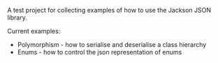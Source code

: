 A test project for collecting examples of how to use the Jackson JSON library.

Current examples:

* Polymorphism - how to serialise and deserialise a class hierarchy
* Enums - how to control the json representation of enums

